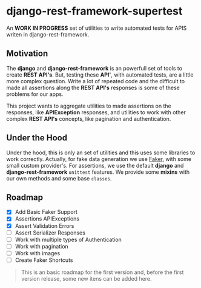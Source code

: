 # django-rest-framework-supertest

An **WORK IN PROGRESS** set of utilities to write automated tests for APIS writen in django-rest-framework.

## Motivation

The **django** and **django-rest-framework** is an powerfull set of tools to create **REST API's**. But, testing these **API'**, with automated tests, are a little more complex question. Write a lot of repeated code and the difficult to made all assertions along the **REST API's** responses is some of these problems for our apps.

This project wants to aggregate utilities to made assertions on the responses, like **APIException** responses, and utilities to work with other complex **REST API's** concepts, like pagination and authentication.

## Under the Hood

Under the hood, this is only an set of utilities and this uses some libraries to work correctly. Actually, for fake data generation we use [Faker](https://faker.readthedocs.io/en/master/index.html), with some small custom provider's. For assertions, we use the default **django** and **django-rest-framework** `unittest` features. We provide some **mixins** with our own methods and some base `classes`.

## Roadmap

- [x] Add Basic Faker Support
- [x] Assertions APIExceptions
- [x] Assert Validation Errors
- [ ] Assert Serializer Responses
- [ ] Work with multiple types of Authentication
- [ ] Work with pagination
- [ ] Work with images
- [ ] Create Faker Shortcuts

> This is an basic roadmap for the first version and, before the first version release, some new itens can be added here.

